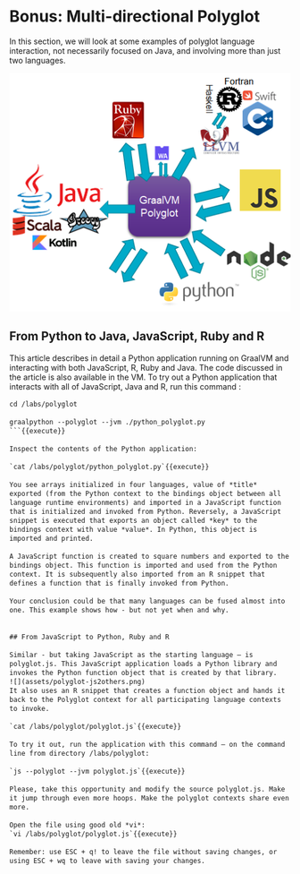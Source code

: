 # Bonus: Multi-directional Polyglot

In this section, we will look at some examples of polyglot language interaction, not necessarily focused on Java, and involving more than just two languages.

![](assets/multidirectional-poly.png)

## From Python to Java, JavaScript, Ruby and R

This article describes in detail a Python application running on GraalVM and interacting with both JavaScript, R, Ruby and Java. The code discussed in the article is also available in the VM.
To try out a Python application that interacts with all of JavaScript, Java and R, run this command :

```
cd /labs/polyglot

graalpython --polyglot --jvm ./python_polyglot.py
```{{execute}}

Inspect the contents of the Python application:

`cat /labs/polyglot/python_polyglot.py`{{execute}}

You see arrays initialized in four languages, value of *title* exported (from the Python context to the bindings object between all language runtime environments) and imported in a JavaScript function that is initialized and invoked from Python. Reversely, a JavaScript snippet is executed that exports an object called *key* to the bindings context with value *value*. In Python, this object is imported and printed.

A JavaScript function is created to square numbers and exported to the bindings object. This function is imported and used from the Python context. It is subsequently also imported from an R snippet that defines a function that is finally invoked from Python.

Your conclusion could be that many languages can be fused almost into one. This example shows how - but not yet when and why. 


## From JavaScript to Python, Ruby and R

Similar - but taking JavaScript as the starting language – is polyglot.js. This JavaScript application loads a Python library and invokes the Python function object that is created by that library. 
![](assets/polyglot-js2others.png)
It also uses an R snippet that creates a function object and hands it back to the Polyglot context for all participating language contexts to invoke.

`cat /labs/polyglot/polyglot.js`{{execute}}

To try it out, run the application with this command – on the command line from directory /labs/polyglot:

`js --polyglot --jvm polyglot.js`{{execute}}

Please, take this opportunity and modify the source polyglot.js. Make it jump through even more hoops. Make the polyglot contexts share even more.

Open the file using good old *vi*:
`vi /labs/polyglot/polyglot.js`{{execute}}

Remember: use ESC + q! to leave the file without saving changes, or using ESC + wq to leave with saving your changes.